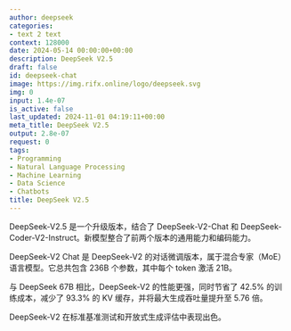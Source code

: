 ```yaml
---
author: deepseek
categories:
- text 2 text
context: 128000
date: 2024-05-14 00:00:00+00:00
description: DeepSeek V2.5
draft: false
id: deepseek-chat
image: https://img.rifx.online/logo/deepseek.svg
img: 0
input: 1.4e-07
is_active: false
last_updated: 2024-11-01 04:19:11+00:00
meta_title: DeepSeek V2.5
output: 2.8e-07
request: 0
tags:
- Programming
- Natural Language Processing
- Machine Learning
- Data Science
- Chatbots
title: DeepSeek V2.5
---
```
















DeepSeek-V2.5 是一个升级版本，结合了 DeepSeek-V2-Chat 和 DeepSeek-Coder-V2-Instruct。新模型整合了前两个版本的通用能力和编码能力。

DeepSeek-V2 Chat 是 DeepSeek-V2 的对话微调版本，属于混合专家（MoE）语言模型。它总共包含 236B 个参数，其中每个 token 激活 21B。

与 DeepSeek 67B 相比，DeepSeek-V2 的性能更强，同时节省了 42.5% 的训练成本，减少了 93.3% 的 KV 缓存，并将最大生成吞吐量提升至 5.76 倍。

DeepSeek-V2 在标准基准测试和开放式生成评估中表现出色。

